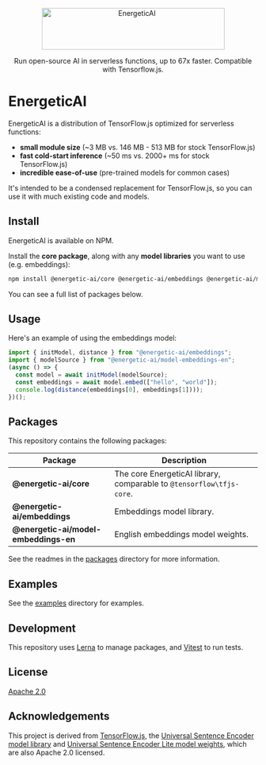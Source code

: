 <p align="center">
  <img src="https://raw.githubusercontent.com/realworldprivacy/energetic-ai/main/logo.png" alt="EnergeticAI" width="369" height="84">
</p>

<p align="center">Run open-source AI in serverless functions, up to 67x faster. Compatible with Tensorflow.js.</p>

# EnergeticAI

EnergeticAI is a distribution of TensorFlow.js optimized for serverless functions:

- **small module size** (~3 MB vs. 146 MB - 513 MB for stock TensorFlow.js)
- **fast cold-start inference** (~50 ms vs. 2000+ ms for stock TensorFlow.js)
- **incredible ease-of-use** (pre-trained models for common cases)

It's intended to be a condensed replacement for TensorFlow.js, so you can use it with much existing code and models.

## Install

EnergeticAI is available on NPM.

Install the **core package**, along with any **model libraries** you want to use (e.g. embeddings):

```bash
npm install @energetic-ai/core @energetic-ai/embeddings @energetic-ai/model-embeddings-en
```

You can see a full list of packages below.

## Usage

Here's an example of using the embeddings model:

```js
import { initModel, distance } from "@energetic-ai/embeddings";
import { modelSource } from "@energetic-ai/model-embeddings-en";
(async () => {
  const model = await initModel(modelSource);
  const embeddings = await model.embed(["hello", "world"]);
  console.log(distance(embeddings[0], embeddings[1])));
})();
```

## Packages

This repository contains the following packages:

| Package                               | Description                                                          |
| ------------------------------------- | -------------------------------------------------------------------- |
| **@energetic-ai/core**                | The core EnergeticAI library, comparable to `@tensorflow\tfjs-core`. |
| **@energetic-ai/embeddings**          | Embeddings model library.                                            |
| **@energetic-ai/model-embeddings-en** | English embeddings model weights.                                    |

See the readmes in the [packages](packages) directory for more information.

## Examples

See the [examples](examples) directory for examples.

## Development

This repository uses [Lerna](https://lerna.js.org/) to manage packages, and [Vitest](https://vitest.dev/) to run tests.

## License

[Apache 2.0](LICENSE)

## Acknowledgements

This project is derived from [TensorFlow.js](https://github.com/tensorflow/tfjs), the [Universal Sentence Encoder model library](https://github.com/tensorflow/tfjs-models) and [Universal Sentence Encoder Lite model weights](https://tfhub.dev/tensorflow/tfjs-model/universal-sentence-encoder-lite/1/default/1), which are also Apache 2.0 licensed.

